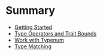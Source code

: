 # Summary

- [Getting Started](./chapter_1.md)
- [Type Operators and Trait Bounds](./chapter_2.md)
- [Work with Typenum](./chapter_3.md)
- [Type Matching](./chapter_4.md)

